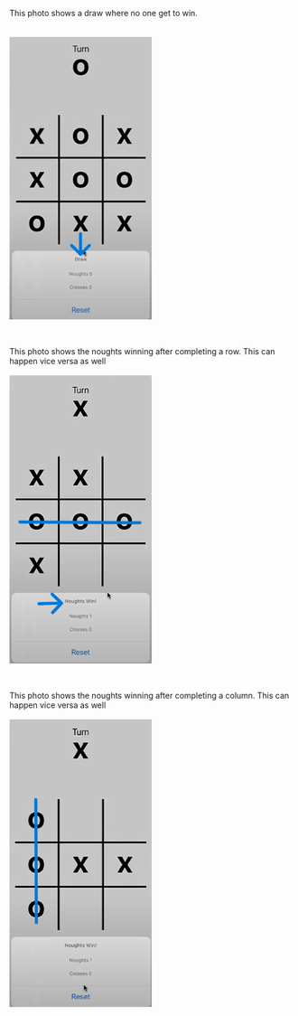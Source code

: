 
This photo shows a draw where no one get to win.  
<br>  
<img src="https://github.com/suma-iya/TicTacToe_iOSapp/blob/main/images/image4.png" width="50%" />

<br>

This photo shows the noughts winning after completing a row. This can happen vice versa as well
<br>  
<img src="https://github.com/suma-iya/TicTacToe_iOSapp/blob/main/images/iamge3.png" width="50%" />

<br>


This photo shows the noughts winning after completing a column. This can happen vice versa as well
<br>  
<img src="https://github.com/suma-iya/TicTacToe_iOSapp/blob/main/images/image5.png" width="50%" />
